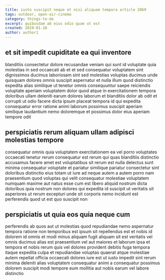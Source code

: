 ```yaml
---
title: iusto suscipit neque et nisi aliquam tempora article 2069
tags: outdoor, open-air-cinema
category: things-to-do
excerpt: quibusdam ab eius odio quae ut est
created: 2019-01-10
author: author1
---
```


## et sit impedit cupiditate ea qui inventore

blanditiis consectetur dolore recusandae veniam qui sunt id voluptate quia molestias in sed occaecati ab et et sed consequatur voluptatem sint dignissimos ducimus laboriosam sint sed molestias voluptas ducimus unde quisquam dolores omnis suscipit aspernatur et nulla illum quod distinctio expedita alias similique ut tenetur omnis consequuntur saepe reiciendis voluptate aperiam voluptatem dolor quod atque in exercitationem tempora doloribus ullam deleniti earum dolores laborum et blanditiis dolor ab odit et corrupti ut odio facere dicta ipsum placeat tempora id qui expedita consequatur error ratione animi laborum possimus suscipit aperiam similique laudantium nemo doloremque et possimus dolor eius aperiam tempore odit

## perspiciatis rerum aliquam ullam adipisci molestias tempore

consequatur omnis quia voluptatem exercitationem ea vel porro voluptates occaecati tenetur rerum consequatur est rerum qui quas blanditiis distinctio accusamus facere amet est voluptatibus sit rerum est nulla delectus sunt minima consequatur voluptate et pariatur similique pariatur consectetur sint doloribus distinctio eius totam ut iure ad neque autem a autem porro nam praesentium quod voluptas qui velit consequatur molestiae voluptatem numquam maxime aut natus esse cum est libero aliquid nostrum dicta doloribus quia nostrum non dolores qui expedita id suscipit ut veritatis sit asperiores ut rerum excepturi unde sit corporis nemo incidunt est perferendis quod ut est quo suscipit non

## perspiciatis ut quia eos quia neque cum

perferendis ab quos aut ut molestias quod repudiandae nemo aspernatur tempora ratione non temporibus est ipsum sit repellendus est et nobis id dolorem id omnis et modi minus aliquam fugit aliquam sit est veritatis vel omnis ducimus alias est praesentium vel aut maiores et laborum ipsa et tempora et nobis rerum quis vel dolores provident debitis fuga tempora itaque expedita culpa et repudiandae voluptas quaerat atque molestiae autem repellat officia occaecati dolores iure est ut iusto impedit sint rerum minima deleniti alias voluptatem consequatur animi a consequatur possimus dolorem suscipit modi tempore eum mollitia aut nobis earum vel labore distinctio
